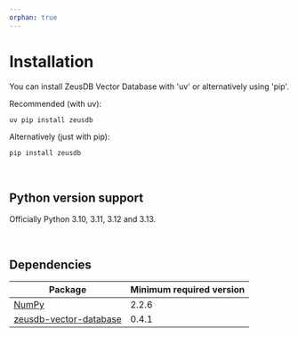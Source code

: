 ```yaml
---
orphan: true
---
```




# Installation

You can install ZeusDB Vector Database with 'uv' or alternatively using 'pip'.


Recommended (with uv):
```python
uv pip install zeusdb
```

Alternatively (just with pip):
```{code-block} python
pip install zeusdb
```

<br />

## Python version support
Officially Python 3.10, 3.11, 3.12 and 3.13.

<br /> 

## Dependencies

| Package | Minimum required version |
|---------|---------------------------|
| [NumPy](https://numpy.org/) | 2.2.6 |
| [zeusdb-vector-database](https://github.com/ZeusDB/zeusdb-vector-database) | 0.4.1 |
